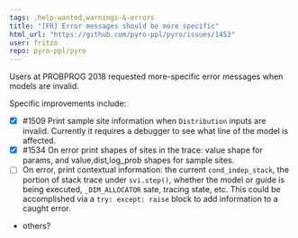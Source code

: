 ```yaml
---
tags: ,help-wanted,warnings-&-errors
title: "[FR] Error messages should be more specific"
html_url: "https://github.com/pyro-ppl/pyro/issues/1453"
user: fritzo
repo: pyro-ppl/pyro
---
```


Users at PROBPROG 2018 requested more-specific error messages when models are invalid.

Specific improvements include:
- [x] #1509 Print sample site information when `Distribution` inputs are invalid. Currently it requires a debugger to see what line of the model is affected.
- [x] #1534 On error print shapes of sites in the trace: value shape for params, and value,dist,log_prob shapes for sample sites.
- [ ] On error, print contextual information: the current `cond_indep_stack`, the portion of stack trace under `svi.step()`, whether the model or guide is being executed, `_DIM_ALLOCATOR` sate, tracing state, etc. This could be accomplished via a `try: except: raise` block to add information to a caught error.
- others?